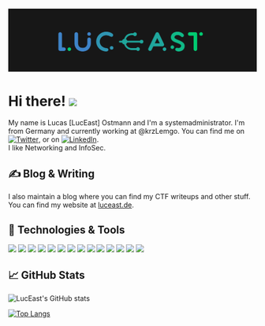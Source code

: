 ![Header](https://raw.githubusercontent.com/LucEast/LucEast/master/brandmark-design2.png "Header")


# Hi there! <img src="https://raw.githubusercontent.com/MartinHeinz/MartinHeinz/master/wave.gif" width="30px">

My name is Lucas [LucEast] Ostmann and I'm a systemadministrator. I'm from Germany and currently working at @krzLemgo. You can find me on [![Twitter][1.2]][1],  or on [![LinkedIn][3.2]][3].   
I like Networking and InfoSec.

## &#x270d; Blog & Writing

I also maintain a blog where you can find my CTF writeups and other stuff. 
You can find my website at [luceast.de](https://www.luceast.de).

## 🔧 Technologies & Tools
![](https://img.shields.io/badge/OS-Linux-informational?style=flat&logo=linux&logoColor=FCC624&color=299bab)
![](https://img.shields.io/badge/OS-Kali-informational?style=flat&logo=kali-linux&logoColor=557C94&color=299bab)
![](https://img.shields.io/badge/OS-Debian-informational?style=flat&logo=debian&logoColor=A81D33&color=299bab)
![](https://img.shields.io/badge/OS-Cisco-informational?style=flat&logo=cisco&logoColor=1BA0D7&color=299bab)
![](https://img.shields.io/badge/OS-Windows-informational?style=flat&logo=windows&logoColor=0078D6&color=299bab)
![](https://img.shields.io/badge/Shell-Bash-informational?style=flat&logo=gnu-bash&logoColor=4EAA25&color=299bab)
![](https://img.shields.io/badge/Shell-ZSH-informational?style=flat&logo=gnu-bash&logoColor=4EAA25&color=299bab)
![](https://img.shields.io/badge/Tools-Docker-informational?style=flat&logo=docker&logoColor=2496ED&color=299bab)
![](https://img.shields.io/badge/Tools-VSCode-informational?style=flat&logo=visual-studio-code&logoColor=007ACC&color=299bab)
![](https://img.shields.io/badge/Tools-Vim-informational?style=flat&logo=vim&logoColor=019733&color=299bab)
![](https://img.shields.io/badge/Tools-Apache-informational?style=flat&logo=apache&logoColor=D22128&color=299bab)
![](https://img.shields.io/badge/Tools-NGINX-informational?style=flat&logo=nginx&logoColor=009639&color=299bab)
![](https://img.shields.io/badge/Tools-GitHub-informational?style=flat&logo=github&logoColor=181717&color=299bab)
![](https://img.shields.io/badge/Tools-TryHackMe-informational?style=flat&logo=tryhackme&logoColor=212C42&color=299bab)

## &#x1f4c8; GitHub Stats

![LucEast's GitHub stats](https://github-readme-stats.vercel.app/api?username=LucEast&show_icons=true&title_color=3e83c8&text_color=00cb71&icon_color=299bab&bg_color=171717&hide_border=true)

[![Top Langs](https://github-readme-stats.vercel.app/api/top-langs/?username=LucEast&langs_count=8&title_color=3e83c8&text_color=00cb71&icon_color=299bab&bg_color=171717&hide_border=true)](https://github.com/anuraghazra/github-readme-stats)




<!--
**LucEast/LucEast** is a ✨ _special_ ✨ repository because its `README.md` (this file) appears on your GitHub profile.

Here are some ideas to get you started:

- 🔭 I’m currently working on ...
- 🌱 I’m currently learning ...
- 👯 I’m looking to collaborate on ...
- 🤔 I’m looking for help with ...
- 💬 Ask me about ...
- 📫 How to reach me: ...
- 😄 Pronouns: ...
- ⚡ Fun fact: ...
-->




<!-- links to social media icons -->

<!-- icons with padding -->

[1.1]: http://i.imgur.com/tXSoThF.png (twitter icon with padding)
[2.1]: http://i.imgur.com/0o48UoR.png (github icon with padding)

<!-- icons without padding -->

[1.2]: http://i.imgur.com/wWzX9uB.png (twitter icon without padding)
[2.2]: http://i.imgur.com/9I6NRUm.png (github icon without padding)
[3.2]: https://raw.githubusercontent.com/MartinHeinz/MartinHeinz/master/linkedin-3-16.png (LinkedIn icon without padding)


<!-- links to your social media accounts -->

[1]: https://twitter.com/Luc_East
[2]: https://github.com/LucEast
[3]: https://www.linkedin.com/in/LucEast/


<!-- Resources -->
<!-- Icons: https://simpleicons.org/ -->
<!-- GitHub Stats: https://github.com/anuraghazra/github-readme-stats -->
<!-- Emojis: https://emojipedia.org/emoji/ -->
<!-- HTML Emojis: https://www.fileformat.info/index.htm -->
<!-- Shields: https://shields.io/ -->
<!-- Awesome GitHub Profile README: https://github.com/abhisheknaiidu/awesome-github-profile-readme -->
